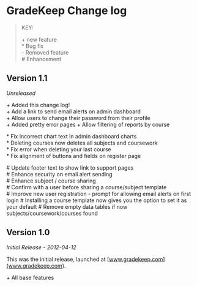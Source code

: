 GradeKeep Change log
====================

> KEY:
>
>  \+ new feature <br>
>  \* Bug fix <br>
>  \- Removed feature <br>
>  \# Enhancement




Version 1.1
-----------

*Unreleased* 

\+ Added this change log!<br>
\+ Add a link to send email alerts on admin dashboard<br>
\+ Allow users to change their password from their profile<br>
\+ Added pretty error pages
\+ Allow filtering of reports by course

\* Fix incorrect chart text in admin dashboard charts<br>
\* Deleting courses now deletes all subjects and coursework<br>
\* Fix error when deleting your last course<br>
\* Fix alignment of buttons and fields on register page

\# Update footer text to show link to support pages<br>
\# Enhance security on email alert sending<br>
\# Enhance subject / course sharing<br>
\# Confirm with a user before sharing a course/subject template<br>
\# Improve new user registration - prompt for allowing email alerts on first login
\# Installing a course template now gives you the option to set it as your default
\# Remove empty data tables if now subjects/coursework/courses found


Version 1.0
-----------

*Initial Release - 2012-04-12*

This was the initial release, launched at [www.gradekeep.com](www.gradekeep.com).

\+ All base features
